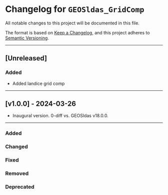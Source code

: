 # Changelog for `GEOSldas_GridComp`

All notable changes to this project will be documented in this file.

The format is based on [Keep a Changelog](https://keepachangelog.com/en/1.0.0/),
and this project adheres to [Semantic Versioning](https://semver.org/spec/v2.0.0.html).

-----------------------------

## [Unreleased]

### Added

- Added landice grid comp

-----------------------------

## [v1.0.0] - 2024-03-26

- Inaugural version.  0-diff vs. GEOSldas v18.0.0.

-----------------------------

### Added

### Changed

### Fixed

### Removed

### Deprecated

